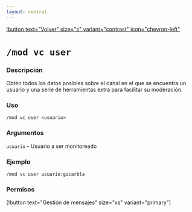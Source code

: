 ```yaml
---
layout: central
---
```


[!button text="Volver" size="s" variant="contrast" icon="chevron-left"](../moderation.md)
# `/mod vc user`
### Descripción
Obtén todos los datos posibles sobre el canal en el que se encuentra un usuario y una serie de herramientas extra para facilitar su moderación.

### Uso
```
/mod vc user <usuario>
```

### Argumentos
`usuario` - Usuario a ser monitoreado

### Ejemplo
```
/mod vc user usuario:gacarbla
```

### Permisos
[!button text="Gestión de mensajes" size="xs" variant="primary"]